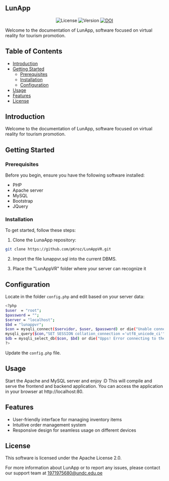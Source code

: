 ## LunApp

<p align="center">
<img src="https://img.shields.io/badge/license-Apache-green" alt="License"></a>
<img src="https://img.shields.io/badge/version-1.0-blue" alt="Version"></a>
<a href="https://doi.org/10.5281/zenodo.10208020"><img src="https://zenodo.org/badge/DOI/10.5281/zenodo.10208020.svg" alt="DOI"></a>
</p>

Welcome to the documentation of LunApp, software focused on virtual reality for tourism promotion.

## Table of Contents

- [Introduction](#introduction)
- [Getting Started](#getting-started)
  - [Prerequisites](#prerequisites)
  - [Installation](#installation)
  - [Configuration](#configuration)
- [Usage](#usage)
- [Features](#features)
- [License](#license)

## Introduction

Welcome to the documentation of LunApp, software focused on virtual reality for tourism promotion.

## Getting Started

### Prerequisites

Before you begin, ensure you have the following software installed:

- PHP
- Apache server
- MySQL
- Bootstrap
- JQuery

### Installation

To get started, follow these steps:

1. Clone the LunaApp repository:

```bash
git clone https://github.com/pKroz/LunAppVR.git
```

2. Import the file lunappvr.sql into the current DBMS.

3. Place the "LunAppVR" folder where your server can recognize it

## Configuration
Locate in the folder ```config.php``` and edit based on your server data:

```bash
<?php
$user  = "root";
$password = "";
$server = "localhost";
$bd = "lunappvr";
$con = mysqli_connect($servidor, $user, $password) or die("Unable connect to server");
mysqli_query($con,"SET SESSION collation_connection ='utf8_unicode_ci'");
$db = mysqli_select_db($con, $bd) or die("Upps! Error connecting to the database");
?>
```

Update the ```config.php``` file.

## Usage
Start the Apache and MySQL server and enjoy :D
This will compile and serve the frontend and backend application. You can access the application in your browser at http://localhost:80.

## Features
- User-friendly interface for managing inventory items
- Intuitive order management system
- Responsive design for seamless usage on different devices

## License

This software is licensed under the Apache License 2.0.

For more information about LunApp or to report any issues, please contact our support team at
1971975680@undc.edu.pe
